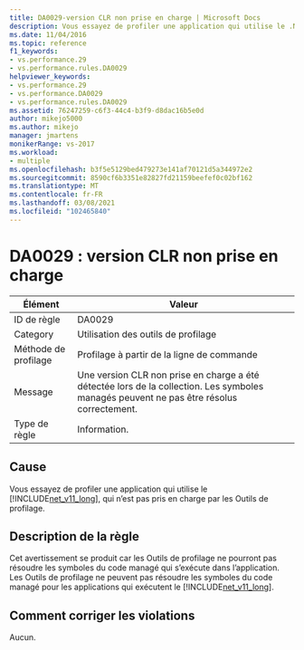 ```yaml
---
title: DA0029-version CLR non prise en charge | Microsoft Docs
description: Vous essayez de profiler une application qui utilise le .NET Framework 1,1 qui n’est pas pris en charge par le Outils de profilage.
ms.date: 11/04/2016
ms.topic: reference
f1_keywords:
- vs.performance.29
- vs.performance.rules.DA0029
helpviewer_keywords:
- vs.performance.29
- vs.performance.DA0029
- vs.performance.rules.DA0029
ms.assetid: 76247259-c6f3-44c4-b3f9-d8dac16b5e0d
author: mikejo5000
ms.author: mikejo
manager: jmartens
monikerRange: vs-2017
ms.workload:
- multiple
ms.openlocfilehash: b3f5e5129bed479273e141af70121d5a344972e2
ms.sourcegitcommit: 8590cf6b3351e82827fd21159beefef0c02bf162
ms.translationtype: MT
ms.contentlocale: fr-FR
ms.lasthandoff: 03/08/2021
ms.locfileid: "102465840"
---
```

# <a name="da0029-unsupported-clr-version"></a>DA0029 : version CLR non prise en charge

|Élément|Valeur|
|-|-|
|ID de règle|DA0029|
|Category|Utilisation des outils de profilage|
|Méthode de profilage|Profilage à partir de la ligne de commande|
|Message|Une version CLR non prise en charge a été détectée lors de la collection. Les symboles managés peuvent ne pas être résolus correctement.|
|Type de règle|Information.|

## <a name="cause"></a>Cause
 Vous essayez de profiler une application qui utilise le [!INCLUDE[net_v11_long](../profiling/includes/net_v11_long_md.md)], qui n’est pas pris en charge par les Outils de profilage.

## <a name="rule-description"></a>Description de la règle
 Cet avertissement se produit car les Outils de profilage ne pourront pas résoudre les symboles du code managé qui s’exécute dans l’application. Les Outils de profilage ne peuvent pas résoudre les symboles du code managé pour les applications qui exécutent le [!INCLUDE[net_v11_long](../profiling/includes/net_v11_long_md.md)].

## <a name="how-to-fix-violations"></a>Comment corriger les violations
 Aucun.
